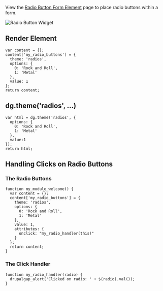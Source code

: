 View the [Radio Button Form Element](../Forms/Form_Elements/Radio_Buttons) page to place radio buttons within a form.

![Radio Button Widget](http://drupalgap.org/sites/default/files/radio-button-widget.png)

## Render Element

```
var content = {};
content['my_radio_buttons'] = {
  theme: 'radios',
  options: {
    0: 'Rock and Roll',
    1: 'Metal'
  },
  value: 1
};
return content;
```

## dg.theme('radios', ...)

```
var html = dg.theme('radios', {
  options: {
    0: 'Rock and Roll',
    1: 'Metal'
  },
  value:1
});
return html;
```

## Handling Clicks on Radio Buttons

### The Radio Buttons

```
function my_module_welcome() {
  var content = {};
  content['my_radio_buttons'] = {
    theme: 'radios',
    options: {
      0: 'Rock and Roll',
      1: 'Metal'
    },
    value: 1,
    attributes: {
      onclick: "my_radio_handler(this)"
    }
  };
  return content;
}
```

### The Click Handler

```
function my_radio_handler(radio) {
  drupalgap_alert('Clicked on radio: ' + $(radio).val());
}
```